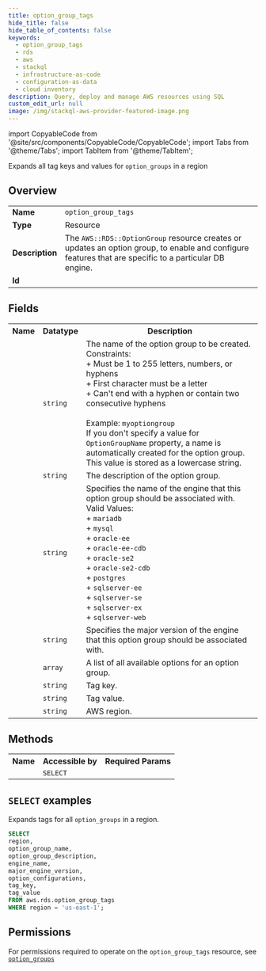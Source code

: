 ```yaml
---
title: option_group_tags
hide_title: false
hide_table_of_contents: false
keywords:
  - option_group_tags
  - rds
  - aws
  - stackql
  - infrastructure-as-code
  - configuration-as-data
  - cloud inventory
description: Query, deploy and manage AWS resources using SQL
custom_edit_url: null
image: /img/stackql-aws-provider-featured-image.png
---
```


import CopyableCode from '@site/src/components/CopyableCode/CopyableCode';
import Tabs from '@theme/Tabs';
import TabItem from '@theme/TabItem';

Expands all tag keys and values for <code>option_groups</code> in a region

## Overview
<table>
<tbody>
<tr><td><b>Name</b></td><td><code>option_group_tags</code></td></tr>
<tr><td><b>Type</b></td><td>Resource</td></tr>
<tr><td><b>Description</b></td><td>The <code>AWS::RDS::OptionGroup</code> resource creates or updates an option group, to enable and configure features that are specific to a particular DB engine.</td></tr>
<tr><td><b>Id</b></td><td><CopyableCode code="aws.rds.option_group_tags" /></td></tr>
</tbody>
</table>

## Fields
<table>
<tbody>
<tr><th>Name</th><th>Datatype</th><th>Description</th></tr><tr><td><CopyableCode code="option_group_name" /></td><td><code>string</code></td><td>The name of the option group to be created.<br />Constraints:<br />+ Must be 1 to 255 letters, numbers, or hyphens<br />+ First character must be a letter<br />+ Can't end with a hyphen or contain two consecutive hyphens<br /><br />Example: <code>myoptiongroup</code> <br />If you don't specify a value for <code>OptionGroupName</code> property, a name is automatically created for the option group.<br />This value is stored as a lowercase string.</td></tr>
<tr><td><CopyableCode code="option_group_description" /></td><td><code>string</code></td><td>The description of the option group.</td></tr>
<tr><td><CopyableCode code="engine_name" /></td><td><code>string</code></td><td>Specifies the name of the engine that this option group should be associated with.<br />Valid Values: <br />+ <code>mariadb</code> <br />+ <code>mysql</code> <br />+ <code>oracle-ee</code> <br />+ <code>oracle-ee-cdb</code> <br />+ <code>oracle-se2</code> <br />+ <code>oracle-se2-cdb</code> <br />+ <code>postgres</code> <br />+ <code>sqlserver-ee</code> <br />+ <code>sqlserver-se</code> <br />+ <code>sqlserver-ex</code> <br />+ <code>sqlserver-web</code></td></tr>
<tr><td><CopyableCode code="major_engine_version" /></td><td><code>string</code></td><td>Specifies the major version of the engine that this option group should be associated with.</td></tr>
<tr><td><CopyableCode code="option_configurations" /></td><td><code>array</code></td><td>A list of all available options for an option group.</td></tr>
<tr><td><CopyableCode code="tag_key" /></td><td><code>string</code></td><td>Tag key.</td></tr>
<tr><td><CopyableCode code="tag_value" /></td><td><code>string</code></td><td>Tag value.</td></tr>
<tr><td><CopyableCode code="region" /></td><td><code>string</code></td><td>AWS region.</td></tr>
</tbody>
</table>

## Methods

<table>
<tbody>
  <tr>
    <th>Name</th>
    <th>Accessible by</th>
    <th>Required Params</th>
  </tr>
  <tr>
    <td><CopyableCode code="list_resources" /></td>
    <td><code>SELECT</code></td>
    <td><CopyableCode code="region" /></td>
  </tr>
</tbody>
</table>

## `SELECT` examples
Expands tags for all <code>option_groups</code> in a region.
```sql
SELECT
region,
option_group_name,
option_group_description,
engine_name,
major_engine_version,
option_configurations,
tag_key,
tag_value
FROM aws.rds.option_group_tags
WHERE region = 'us-east-1';
```


## Permissions

For permissions required to operate on the <code>option_group_tags</code> resource, see <a href="/services/rds/option_groups/#permissions"><code>option_groups</code></a>


